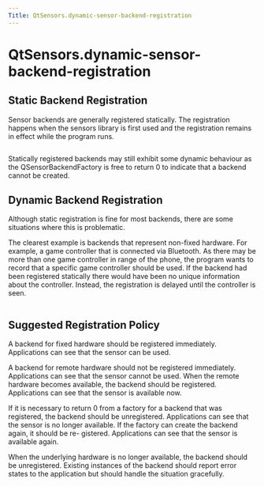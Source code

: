 ```yaml
---
Title: QtSensors.dynamic-sensor-backend-registration
---
```


# QtSensors.dynamic-sensor-backend-registration

<span class="subtitle"></span>
<!-- $$$dynamic-sensor-backend-registration.html-description -->
<h2 id="static-backend-registration">Static Backend Registration</h2>
<p>Sensor backends are generally registered statically. The registration happens when the sensors library is first used and the registration remains in effect while the program runs.</p>
<p class="centerAlign"><img src="https://assets.ubuntu.com/v1/c88021be-sensors-static.png" alt="" /></p><p>Statically registered backends may still exhibit some dynamic behaviour as the QSensorBackendFactory is free to return 0 to indicate that a backend cannot be created.</p>
<h2 id="dynamic-backend-registration">Dynamic Backend Registration</h2>
<p>Although static registration is fine for most backends, there are some situations where this is problematic.</p>
<p>The clearest example is backends that represent non-fixed hardware. For example, a game controller that is connected via Bluetooth. As there may be more than one game controller in range of the phone, the program wants to record that a specific game controller should be used. If the backend had been registered statically there would have been no unique information about the controller. Instead, the registration is delayed until the controller is seen.</p>
<p class="centerAlign"><img src="https://assets.ubuntu.com/v1/6ea7047f-sensors-dynamic.png" alt="" /></p>
<h2 id="suggested-registration-policy">Suggested Registration Policy</h2>
<p>A backend for fixed hardware should be registered immediately. Applications can see that the sensor can be used.</p>
<p>A backend for remote hardware should not be registered immediately. Applications can see that the sensor cannot be used. When the remote hardware becomes available, the backend should be registered. Applications can see that the sensor is available now.</p>
<p>If it is necessary to return 0 from a factory for a backend that was registered, the backend should be unregistered. Applications can see that the sensor is no longer available. If the factory can create the backend again, it should be re- gistered. Applications can see that the sensor is available again.</p>
<p>When the underlying hardware is no longer available, the backend should be unregistered. Existing instances of the backend should report error states to the application but should handle the situation gracefully.</p>
<!-- @@@dynamic-sensor-backend-registration.html -->
